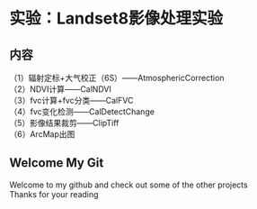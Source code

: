 # 实验：Landset8影像处理实验

## 内容

（1）辐射定标+大气校正（6S）——AtmosphericCorrection\
（2）NDVI计算——CalNDVI\
（3）fvc计算+fvc分类——CalFVC\
（4）fvc变化检测——CalDetectChange\
（5）影像结果裁剪——ClipTiff\
（6）ArcMap出图

## Welcome My Git

Welcome to my github and check out some of the other projects\
Thanks for your reading
